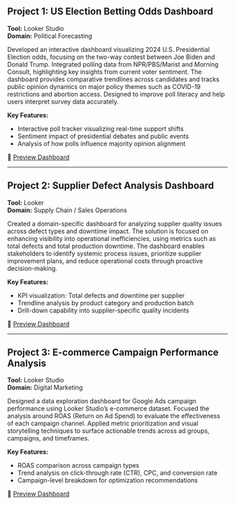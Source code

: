 
## Project 1: US Election Betting Odds Dashboard  
**Tool:** Looker Studio  
**Domain:** Political Forecasting  

Developed an interactive dashboard visualizing 2024 U.S. Presidential Election odds, focusing on the two-way contest between Joe Biden and Donald Trump. Integrated polling data from NPR/PBS/Marist and Morning Consult, highlighting key insights from current voter sentiment. The dashboard provides comparative trendlines across candidates and tracks public opinion dynamics on major policy themes such as COVID-19 restrictions and abortion access. Designed to improve poll literacy and help users interpret survey data accurately.  

**Key Features:**  
- Interactive poll tracker visualizing real-time support shifts  
- Sentiment impact of presidential debates and public events  
- Analysis of how polls influence majority opinion alignment  

🔗 [Preview Dashboard](https://lookerstudio.google.com/reporting/18a2e282-99e8-4230-8b20-749ecae1e48f)

---

## Project 2: Supplier Defect Analysis Dashboard  
**Tool:** Looker  
**Domain:** Supply Chain / Sales Operations  

Created a domain-specific dashboard for analyzing supplier quality issues across defect types and downtime impact. The solution is focused on enhancing visibility into operational inefficiencies, using metrics such as total defects and total production downtime. The dashboard enables stakeholders to identify systemic process issues, prioritize supplier improvement plans, and reduce operational costs through proactive decision-making.  

**Key Features:**  
- KPI visualization: Total defects and downtime per supplier  
- Trendline analysis by product category and production batch  
- Drill-down capability into supplier-specific quality incidents  

🔗 [Preview Dashboard](https://lookerstudio.google.com/reporting/f9e6c0c8-13b9-41d3-a653-399ddd5e8ebe)

---

## Project 3: E-commerce Campaign Performance Analysis  
**Tool:** Looker Studio  
**Domain:** Digital Marketing  

Designed a data exploration dashboard for Google Ads campaign performance using Looker Studio’s e-commerce dataset. Focused the analysis around ROAS (Return on Ad Spend) to evaluate the effectiveness of each campaign channel. Applied metric prioritization and visual storytelling techniques to surface actionable trends across ad groups, campaigns, and timeframes.  

**Key Features:**  
- ROAS comparison across campaign types  
- Trend analysis on click-through rate (CTR), CPC, and conversion rate  
- Campaign-level breakdown for optimization recommendations  

🔗 [Preview Dashboard](https://lookerstudio.google.com/u/0/reporting/90de1d92-08c9-47af-b13d-76bb93010a33)
